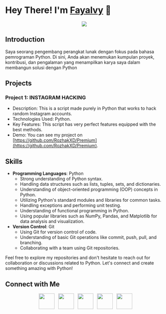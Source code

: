 # Hey There! I'm [Fayalvy](https://github.com/Fayalvy-Code/Fayalvy-Code) 👋

<div align="center">
  <img align="center" src="https://github.com/RozhakXD/RozhakXD/assets/65714340/bf2c51a6-e570-4d64-af86-1a574e83b267">
</div>

## Introduction
Saya seorang pengembang perangkat lunak dengan fokus pada bahasa pemrograman Python. Di sini, Anda akan menemukan kumpulan proyek, kontribusi, dan pengalaman yang menampilkan karya saya dalam membangun solusi dengan Python</p>

## Projects

### Project 1: INSTAGRAM HACKING
- Description: This is a script made purely in Python that works to hack random Instagram accounts.
- Technologies Used: Python.
- Key Features: This script has very perfect features equipped with the best methods.
- Demo: You can see my project on [https://github.com/RozhakXD/Premium](https://github.com/RozhakXD/Premium).

## Skills
- **Programming Languages**: Python
  - Strong understanding of Python syntax.
  - Handling data structures such as lists, tuples, sets, and dictionaries.
  - Understanding of object-oriented programming (OOP) concepts in Python.
  - Utilizing Python's standard modules and libraries for common tasks.
  - Handling exceptions and performing unit testing.
  - Understanding of functional programming in Python.
  - Using popular libraries such as NumPy, Pandas, and Matplotlib for data analysis and visualization.
- **Version Control**: Git
  - Using Git for version control of code.
  - Understanding of basic Git operations like commit, push, pull, and branching.
  - Collaborating with a team using Git repositories.

Feel free to explore my repositories and don't hesitate to reach out for collaboration or discussions related to Python. Let's connect and create something amazing with Python!

## Connect with Me

<p align="center">
&nbsp; <a href="https://www.twitter.com/rozhak_official" target="_blank" rel="noopener noreferrer"><img src="https://img.icons8.com/plasticine/100/000000/twitter.png" width="50" /></a>
&nbsp; <a href="https://www.youtube.com/rozhakid" target="_blank" rel="noopener noreferrer"><img src="https://img.icons8.com/plasticine/100/000000/youtube.png" width="50" /></a>  
&nbsp; <a href="https://www.instagram.com/rozhak_official/" target="_blank" rel="noopener noreferrer"><img src="https://img.icons8.com/plasticine/100/000000/instagram-new.png" width="50" /></a>  
&nbsp; <a href="https://wa.me/6283847921480" target="_blank" rel="noopener noreferrer"><img src="https://img.icons8.com/plasticine/100/000000/whatsapp.png" width="50" /></a>
&nbsp; <a href="https://www.facebook.com/rozhak.official" target="_blank" rel="noopener noreferrer"><img src="https://img.icons8.com/plasticine/100/000000/facebook.png"  width="50" /></a>
</p>
